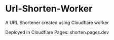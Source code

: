 # Url-Shorten-Worker
A URL Shortener created using Cloudflare worker

Deployed in Cloudflare Pages: shorten.pages.dev

